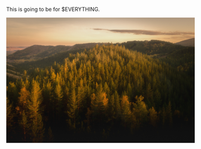This is going to be for $EVERYTHING.

![Screenshot](https://raw.githubusercontent.com/frobware/meta/master/.github/images/daniil-silantev-hjODrLxv55E-unsplash.jpg)
